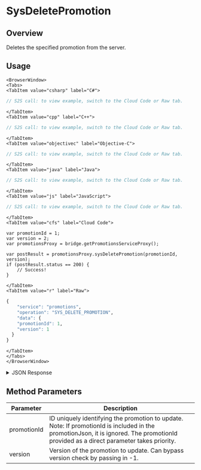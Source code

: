 # SysDeletePromotion
## Overview
Deletes the specified promotion from the server.

<PartialServop service_name="promotions" operation_name="SYS_DELETE_PROMOTION" />

## Usage

```mdx-code-block
<BrowserWindow>
<Tabs>
<TabItem value="csharp" label="C#">
```

```csharp
// S2S call: to view example, switch to the Cloud Code or Raw tab.
```

```mdx-code-block
</TabItem>
<TabItem value="cpp" label="C++">
```

```cpp
// S2S call: to view example, switch to the Cloud Code or Raw tab.
```

```mdx-code-block
</TabItem>
<TabItem value="objectivec" label="Objective-C">
```

```objectivec
// S2S call: to view example, switch to the Cloud Code or Raw tab.
```

```mdx-code-block
</TabItem>
<TabItem value="java" label="Java">
```

```java
// S2S call: to view example, switch to the Cloud Code or Raw tab.
```

```mdx-code-block
</TabItem>
<TabItem value="js" label="JavaScript">
```

```javascript
// S2S call: to view example, switch to the Cloud Code or Raw tab.
```

```mdx-code-block
</TabItem>
<TabItem value="cfs" label="Cloud Code">
```

```cfscript
var promotionId = 1;
var version = 2;
var promotionsProxy = bridge.getPromotionsServiceProxy();

var postResult = promotionsProxy.sysDeletePromotion(promotionId, version);
if (postResult.status == 200) {
    // Success!
}
```

```mdx-code-block
</TabItem>
<TabItem value="r" label="Raw">
```

```r
{
	"service": "promotions",
	"operation": "SYS_DELETE_PROMOTION",
	"data": {
    "promotionId": 1,
    "version": 1
  }
}
```

```mdx-code-block
</TabItem>
</Tabs>
</BrowserWindow>
```

<details>
<summary>JSON Response</summary>

```json
{
  "data": null,
  "status": 200
}
```
</details>

## Method Parameters
Parameter | Description
--------- | -----------
promotionId | ID uniquely identifying the promotion to update. Note: If promotionId is included in the promotionJson, it is ignored. The promotionId provided as a direct parameter takes priority.
version | Version of the promotion to update. Can bypass version check by passing in -1.


